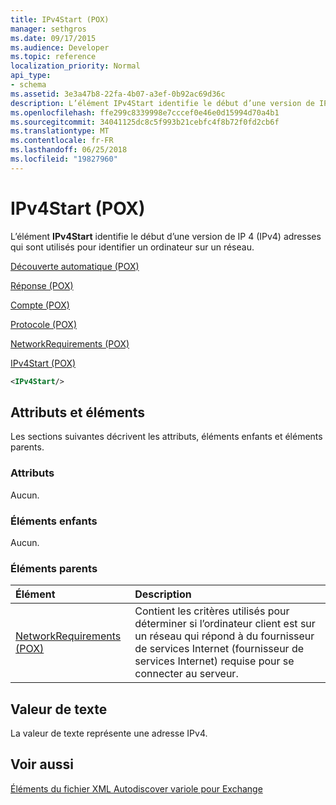 ```yaml
---
title: IPv4Start (POX)
manager: sethgros
ms.date: 09/17/2015
ms.audience: Developer
ms.topic: reference
localization_priority: Normal
api_type:
- schema
ms.assetid: 3e3a47b8-22fa-4b07-a3ef-0b92ac69d36c
description: L’élément IPv4Start identifie le début d’une version de IP 4 (IPv4) adresses qui sont utilisés pour identifier un ordinateur sur un réseau.
ms.openlocfilehash: ffe299c8339998e7cccef0e46e0d15994d70a4b1
ms.sourcegitcommit: 34041125dc8c5f993b21cebfc4f8b72f0fd2cb6f
ms.translationtype: MT
ms.contentlocale: fr-FR
ms.lasthandoff: 06/25/2018
ms.locfileid: "19827960"
---
```

# <a name="ipv4start-pox"></a>IPv4Start (POX)

L’élément **IPv4Start** identifie le début d’une version de IP 4 (IPv4) adresses qui sont utilisés pour identifier un ordinateur sur un réseau. 
  
[Découverte automatique (POX)](autodiscover-pox.md)
  
[Réponse (POX)](response-pox.md)
  
[Compte (POX)](account-pox.md)
  
[Protocole (POX)](protocol-pox.md)
  
[NetworkRequirements (POX)](networkrequirements-pox.md)
  
[IPv4Start (POX)](ipv4start-pox.md)
  
```xml
<IPv4Start/>
```

## <a name="attributes-and-elements"></a>Attributs et éléments

Les sections suivantes décrivent les attributs, éléments enfants et éléments parents.
  
### <a name="attributes"></a>Attributs

Aucun.
  
### <a name="child-elements"></a>Éléments enfants

Aucun.
  
### <a name="parent-elements"></a>Éléments parents

|**Élément**|**Description**|
|:-----|:-----|
|[NetworkRequirements (POX)](networkrequirements-pox.md) <br/> |Contient les critères utilisés pour déterminer si l’ordinateur client est sur un réseau qui répond à du fournisseur de services Internet (fournisseur de services Internet) requise pour se connecter au serveur.  <br/> |
   
## <a name="text-value"></a>Valeur de texte

La valeur de texte représente une adresse IPv4.
  
## <a name="see-also"></a>Voir aussi



[Éléments du fichier XML Autodiscover variole pour Exchange](pox-autodiscover-xml-elements-for-exchange.md)

